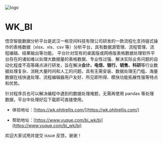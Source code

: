 ![logo](https://cdn.nlark.com/yuque/0/2020/png/113237/1588732258119-540d3478-5c8c-4af2-b03b-6a65e000faa3.png?x-oss-process=image%2Fresize%2Cw_746)

# WK_BI

悟空智能数据分析平台是武汉一格空间科技有限公司研发的一款流程化支持链式操作的表格数据（xlsx、xls、csv 等）分析平台，具有数据源管理、流程管理、流程编辑、结果输出等功能。
平台针对现有的桌面版或网络版表格数据处理软件平台存在的诸如难以处理大数据量的表格数据、专业性过强、解决实际业务问题的自动化程度不高等痛点进行研发，旨在解决**会计、电信、银行、销售、科研**等行业数据处理复杂、消耗大量时间和人工的问题。具有无需安装、数据处理无门槛、海量数据在线快速处理、流程编辑器用户友好、所见即所得、模快功能拓展性强等特点和优势。

针对程序员也可以解决编程中遇到的数据处理难题，无需再使用 pandas 等处理数据，平台中处理好后下载即可直接使用。

- 体验地址：[https://wk.phitrellis.com/](https://wk.phitrellis.com/)

- 帮助地址：[https://www.yuque.com/bi_wk/bi](https://www.yuque.com/bi_wk/bi)

欢迎大家试用并提交 issue 反馈，谢谢！
